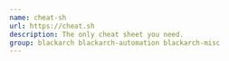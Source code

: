 ```yaml
---
name: cheat-sh
url: https://cheat.sh
description: The only cheat sheet you need.
group: blackarch blackarch-automation blackarch-misc
---
```

